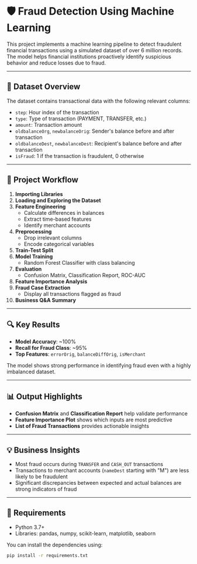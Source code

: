# 🛡️ Fraud Detection Using Machine Learning

This project implements a machine learning pipeline to detect fraudulent financial transactions using a simulated dataset of over 6 million records. The model helps financial institutions proactively identify suspicious behavior and reduce losses due to fraud.

---

## 📁 Dataset Overview

The dataset contains transactional data with the following relevant columns:

- `step`: Hour index of the transaction
- `type`: Type of transaction (PAYMENT, TRANSFER, etc.)
- `amount`: Transaction amount
- `oldbalanceOrg`, `newbalanceOrig`: Sender's balance before and after transaction
- `oldbalanceDest`, `newbalanceDest`: Recipient's balance before and after transaction
- `isFraud`: 1 if the transaction is fraudulent, 0 otherwise

---

## 🧠 Project Workflow

1. **Importing Libraries**
2. **Loading and Exploring the Dataset**
3. **Feature Engineering**
   - Calculate differences in balances
   - Extract time-based features
   - Identify merchant accounts
4. **Preprocessing**
   - Drop irrelevant columns
   - Encode categorical variables
5. **Train-Test Split**
6. **Model Training**
   - Random Forest Classifier with class balancing
7. **Evaluation**
   - Confusion Matrix, Classification Report, ROC-AUC
8. **Feature Importance Analysis**
9. **Fraud Case Extraction**
   - Display all transactions flagged as fraud
10. **Business Q&A Summary**

---

## 🔍 Key Results

- **Model Accuracy**: ~100%
- **Recall for Fraud Class**: ~95%
- **Top Features**: `errorOrig`, `balanceDiffOrig`, `isMerchant`

The model shows strong performance in identifying fraud even with a highly imbalanced dataset.

---

## 📊 Output Highlights

- **Confusion Matrix** and **Classification Report** help validate performance
- **Feature Importance Plot** shows which inputs are most predictive
- **List of Fraud Transactions** provides actionable insights

---

## 💡 Business Insights

- Most fraud occurs during `TRANSFER` and `CASH_OUT` transactions
- Transactions to merchant accounts (`nameDest` starting with "M") are less likely to be fraudulent
- Significant discrepancies between expected and actual balances are strong indicators of fraud

---

## 🧪 Requirements

- Python 3.7+
- Libraries: pandas, numpy, scikit-learn, matplotlib, seaborn

You can install the dependencies using:

```bash
pip install -r requirements.txt
